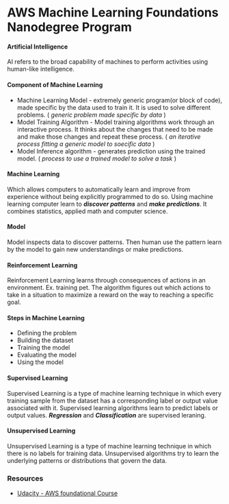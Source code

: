 # AWS Machine Learning Foundations Nanodegree Program

#### Artificial Intelligence
AI refers to the broad capability of machines to perform activities using human-like intelligence. 

#### Component of Machine Learning
* Machine Learning Model - extremely generic program(or block of code), made specific by the data used to train it. It is used to solve different problems. ( *generic problem made specific by data* )
* Model Training Algorithm - Model training algorithms work through an interactive process. It thinks about the changes that need to be made and make those changes and repeat these process. ( *an iterative process fitting a generic model to soecific data* )
* Model Inference algorithm - generates prediction using the trained model. ( *process to use a trained model to solve a task* )

#### Machine Learning
Which allows computers to automatically learn and improve from experience without being explicitly programmed to do so. Using machine learning computer learn to ***discover patterns*** and ***make predictions***. It combines statistics, applied math and computer science. 

#### Model
Model inspects data to discover patterns. Then human use the pattern learn by the model to gain new understandings or make predictions. 

#### Reinforcement Learning 
Reinforcement Learning learns through consequences of actions in an environment. Ex. training pet. The algorithm figures out which actions to take in a situation to maximize a reward on the way to reaching a specific goal. 

#### Steps in Machine Learning
* Defining the problem
* Building the dataset
* Training the model
* Evaluating the model
* Using the model

#### Supervised Learning
Supervised Learning is a type of machine learning technique in which every training sample from the dataset has a corresponding label or output value associated with it. Supervised learning algorithms learn to predict labels or output values. ***Regression*** and ***Classification*** are supervised leraning. 

#### Unsupervised Learning 
Unsupervised Learning is a type of machine learning technique in which there is no labels for training data. Unsupervised algorithms try to learn the underlying patterns or distributions that govern the data. 

### Resources
* [Udacity - AWS foundational Course](https://www.udacity.com/course/aws-machine-learning-foundations--ud090)
